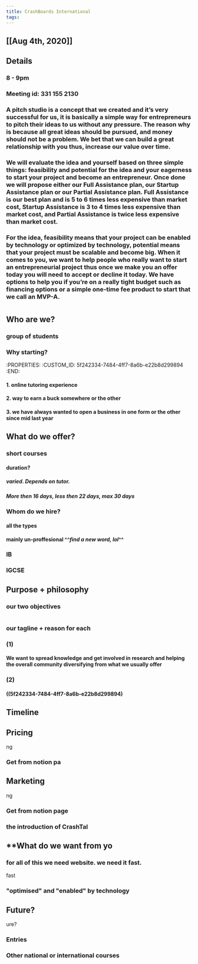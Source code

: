 ```yaml
---
title: CrashBoards International
tags:
---
```

## [[Aug 4th, 2020]]
## Details
### 8 - 9pm
### **Meeting id**: 331 155 2130
### A pitch studio is a concept that we created and it’s very successful for us, it is basically a simple way for entrepreneurs to pitch their ideas to us without any pressure. The reason why is because all great ideas should be pursued, and money should not be a problem. We bet that we can build a great relationship with you thus, increase our value over time.
### We will evaluate the idea and yourself based on three simple things: feasibility and potential for the idea and your eagerness to start your project and become an entrepreneur. Once done we will propose either our Full Assistance plan, our Startup Assistance plan or our Partial Assistance plan. Full Assistance is our best plan and is 5 to 6 times less expensive than market cost, Startup Assistance is 3 to 4 times less expensive than market cost, and Partial Assistance is twice less expensive than market cost.
### For the idea, feasibility means that your project can be enabled by technology or optimized by technology, potential means that your project must be scalable and become big. When it comes to you, we want to help people who really want to start an entrepreneurial project thus once we make you an offer today you will need to accept or decline it today. We have options to help you if you’re on a really tight budget such as financing options or a simple one-time fee product to start that we call an MVP-A.
#
## **Who are we?**

### group of students
### Why starting?
   :PROPERTIES:
   :CUSTOM_ID: 5f242334-7484-4ff7-8a6b-e22b8d299894
   :END:

#### 1. online tutoring experience
#### 2. way to earn a buck somewhere or the other
#### 3. we have always wanted to open a business in one form or the other since mid last year
## **What do we offer?**
### short courses
#### duration?
##### varied. Depends on tutor.
##### More then 16 days, less then 22 days, max 30 days
### Whom do we hire?
#### all the types
#### mainly un-proffesional ^^_find a new word, lol_^^
### IB
### IGCSE


## **Purpose + philosophy**
### our two objectives
#
### our tagline + reason for each
### (1)
#### We want to spread knowledge and get involved in research and helping the overall community diversifying from what we usually offer
### (2)
#### ((5f242334-7484-4ff7-8a6b-e22b8d299894)
## **Timeline**
## **Pricing**
ng
### Get from notion pa
## **Marketing**
ng
### Get from notion page
### the introduction of CrashTal
## **What do we want from yo
### for all of this we need website. we need it fast.
fast
### "optimised" and "enabled" by technology
## **Future?**
ure?
### Entries
### Other national or international courses